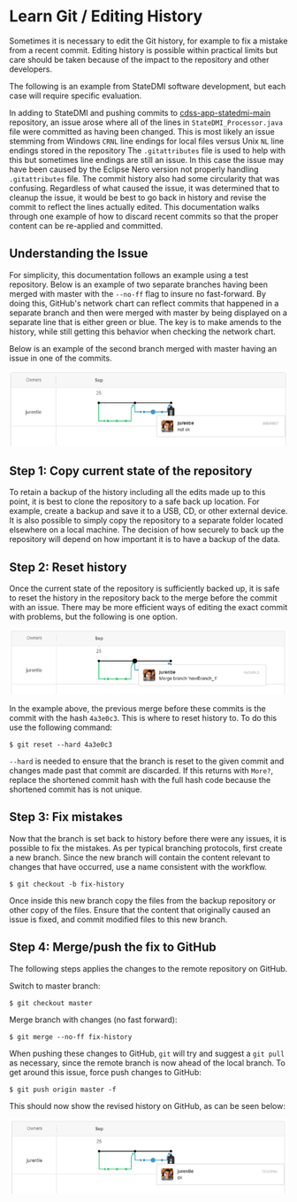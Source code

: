 # Learn Git / Editing History

Sometimes it is necessary to edit the Git history, for example to fix a mistake from a recent commit.
Editing history is possible within practical limits but care should be taken because
of the impact to the repository and other developers.

The following is an example from StateDMI software development, but each case will require specific evaluation.

In adding to StateDMI and pushing commits to [cdss-app-statedmi-main](https://github.com/OpenCDSS/cdss-app-statedmi-main) repository,
an issue arose where all of the lines in `StateDMI_Processor.java` file were committed as having been changed.
This is most likely an issue stemming from Windows `CRNL` line endings for local files versus Unix `NL` line endings stored in the repository
The `.gitattributes` file is used to help with this but sometimes line endings are still an issue.
In this case the issue may have been caused by the Eclipse Nero version not properly handling `.gitattributes` file.
The commit history also had some circularity that was confusing.
Regardless of what caused the issue, it was determined that to cleanup the issue,
it would be best to go back in history and revise the commit to reflect the lines actually edited.
This documentation walks through one example of how to discard recent commits so that the proper content can be re-applied and committed.

## Understanding the Issue ##

For simplicity, this documentation follows an example using a test repository.
Below is an example of two separate branches having been merged with master with the `--no-ff` flag to insure no fast-forward.
By doing this, GitHub's network chart can reflect commits that happened in a separate
branch and then were merged with master by being displayed on a separate line that is either green or blue.
The key is to make amends to the history, while still getting this behavior when checking the network chart.

Below is an example of the second branch merged with master having an issue in one of the commits.

![Network Chart With Issues](images/history-with-issue.png)

## Step 1: Copy current state of the repository

To retain a backup of the history including all the edits made up to this point,
it is best to clone the repository to a safe back up location.
For example, create a backup and save it to a USB, CD, or other external device.
It is also possible to simply copy the repository to a separate folder located elsewhere on a local machine.
The decision of how securely to back up the repository will depend on how important it is to have a backup of the data.

## Step 2: Reset history

Once the current state of the repository is sufficiently backed up,
it is safe to reset the history in the repository back to the merge before the commit with an issue.
There may be more efficient ways of editing the exact commit with problems,
but the following is one option.

![Merge Before Issue](images/previous-merge.png)

In the example above, the previous merge before these commits is the commit with the hash `4a3e0c3`.
This is where to reset history to. To do this use the following command:

```
$ git reset --hard 4a3e0c3
```

`--hard` is needed to ensure that the branch is reset to the given commit and changes made past that commit are discarded.
If this returns with `More?`, replace the shortened commit hash with the full hash code
because the shortened commit has is not unique.

## Step 3: Fix mistakes

Now that the branch is set back to history before there were any issues, it is possible to fix the mistakes.
As per typical branching protocols, first create a new branch.
Since the new branch will contain the content relevant to changes that have occurred,
use a name consistent with the workflow.

```
$ git checkout -b fix-history
```

Once inside this new branch copy the files from the backup repository or other copy of the files.
Ensure that the content that originally caused an issue is fixed, and commit modified files to this new branch.

## Step 4: Merge/push the fix to GitHub

The following steps applies the changes to the remote repository on GitHub.

Switch to master branch:

```
$ git checkout master
```

Merge branch with changes (no fast forward):  

```
$ git merge --no-ff fix-history
```

When pushing these changes to GitHub, `git` will try and suggest a `git pull` as necessary,
since the remote branch is now ahead of the local branch. To get around this issue, force push changes to GitHub:  

```
$ git push origin master -f
```

This should now show the revised history on GitHub, as can be seen below:  

![Fixed History](images/fixed-history.png)
